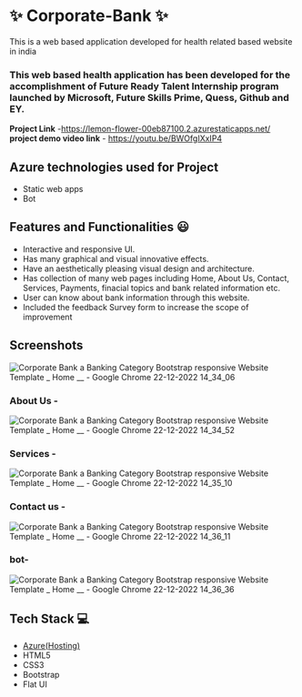 # ✨  Corporate-Bank ✨

This is a web based application developed for health related based website in india

### This web based health application has been developed for the accomplishment of Future Ready Talent Internship program launched by Microsoft, Future Skills Prime, Quess, Github and EY.


**Project Link** -https://lemon-flower-00eb87100.2.azurestaticapps.net/
**project demo video link** - https://youtu.be/BWOfgIXxIP4

## Azure technologies used for Project

- Static web apps
- Bot

## Features and Functionalities 😃

- Interactive and responsive UI.
- Has many graphical and visual innovative effects.
- Have an aesthetically pleasing visual design and architecture.
- Has collection of many web pages including Home, About Us, Contact, Services, Payments, finacial topics and bank related information etc.
- User can know about bank information through this website.
- Included the feedback Survey form to increase the scope of improvement 

## Screenshots


![Corporate Bank a Banking Category Bootstrap responsive Website Template _ Home __ - Google Chrome 22-12-2022 14_34_06](https://user-images.githubusercontent.com/117725783/209099227-ff2731b8-59f0-41f8-8a0e-02e41193cf32.png)


   

### About Us -
![Corporate Bank a Banking Category Bootstrap responsive Website Template _ Home __ - Google Chrome 22-12-2022 14_34_52](https://user-images.githubusercontent.com/117725783/209099278-3e61e7db-d793-4be9-984f-01ae488eb48e.png)



### Services -
![Corporate Bank a Banking Category Bootstrap responsive Website Template _ Home __ - Google Chrome 22-12-2022 14_35_10](https://user-images.githubusercontent.com/117725783/209099310-d9bb9b88-2fa8-4086-9ea2-1a80e05f095c.png)



### Contact us -
![Corporate Bank a Banking Category Bootstrap responsive Website Template _ Home __ - Google Chrome 22-12-2022 14_36_11](https://user-images.githubusercontent.com/117725783/209099449-41b727a9-47f1-4dd8-8474-a6d7888696c8.png)



### bot-
![Corporate Bank a Banking Category Bootstrap responsive Website Template _ Home __ - Google Chrome 22-12-2022 14_36_36](https://user-images.githubusercontent.com/117725783/209099471-864f5967-3aa9-4b58-b83c-7d7724acdf68.png)




## Tech Stack 💻

- [Azure(Hosting)](https://azure.microsoft.com/en-in/features/azure-portal/)
- HTML5
- CSS3
- Bootstrap
- Flat UI
